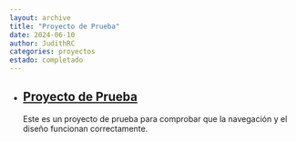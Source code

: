 ```yaml
---
layout: archive
title: "Proyecto de Prueba"
date: 2024-06-10
author: JudithRC
categories: proyectos
estado: completado
---
```


<ul class="proyectos-lista">
  <li class="proyecto-item">
    <h2>
      <a href="#">Proyecto de Prueba</a>
    </h2>
    <p>Este es un proyecto de prueba para comprobar que la navegación y el diseño funcionan correctamente.</p>
  </li>
</ul>
